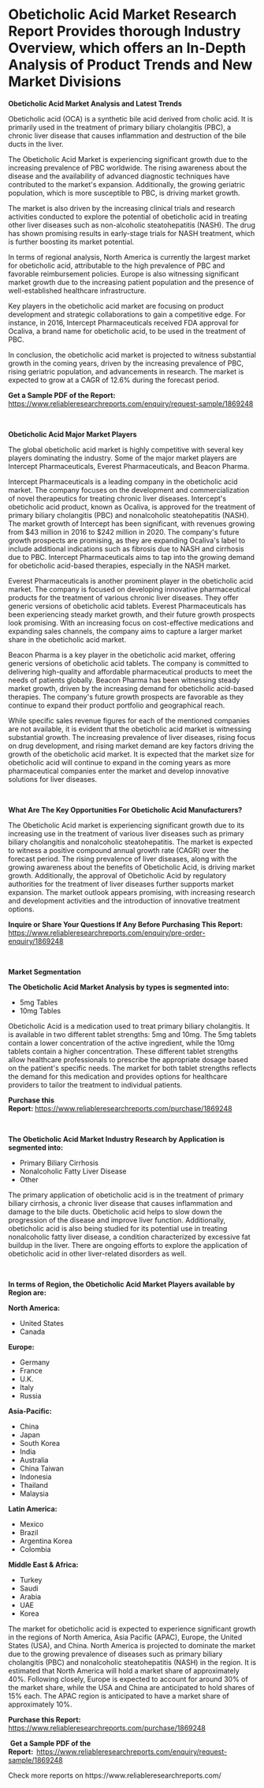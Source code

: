 <p><h1>Obeticholic Acid Market Research Report Provides thorough Industry Overview, which offers an In-Depth Analysis of Product Trends and New Market Divisions</h1></p><p><strong>Obeticholic Acid Market Analysis and Latest Trends</strong></p>
<p><p>Obeticholic acid (OCA) is a synthetic bile acid derived from cholic acid. It is primarily used in the treatment of primary biliary cholangitis (PBC), a chronic liver disease that causes inflammation and destruction of the bile ducts in the liver.</p><p>The Obeticholic Acid Market is experiencing significant growth due to the increasing prevalence of PBC worldwide. The rising awareness about the disease and the availability of advanced diagnostic techniques have contributed to the market's expansion. Additionally, the growing geriatric population, which is more susceptible to PBC, is driving market growth.</p><p>The market is also driven by the increasing clinical trials and research activities conducted to explore the potential of obeticholic acid in treating other liver diseases such as non-alcoholic steatohepatitis (NASH). The drug has shown promising results in early-stage trials for NASH treatment, which is further boosting its market potential.</p><p>In terms of regional analysis, North America is currently the largest market for obeticholic acid, attributable to the high prevalence of PBC and favorable reimbursement policies. Europe is also witnessing significant market growth due to the increasing patient population and the presence of well-established healthcare infrastructure.</p><p>Key players in the obeticholic acid market are focusing on product development and strategic collaborations to gain a competitive edge. For instance, in 2016, Intercept Pharmaceuticals received FDA approval for Ocaliva, a brand name for obeticholic acid, to be used in the treatment of PBC.</p><p>In conclusion, the obeticholic acid market is projected to witness substantial growth in the coming years, driven by the increasing prevalence of PBC, rising geriatric population, and advancements in research. The market is expected to grow at a CAGR of 12.6% during the forecast period.</p></p>
<p><strong>Get a Sample PDF of the Report:&nbsp;</strong> <a href="https://www.reliableresearchreports.com/enquiry/request-sample/1869248">https://www.reliableresearchreports.com/enquiry/request-sample/1869248</a></p>
<p>&nbsp;</p>
<p><strong>Obeticholic Acid Major Market Players</strong></p>
<p><p>The global obeticholic acid market is highly competitive with several key players dominating the industry. Some of the major market players are Intercept Pharmaceuticals, Everest Pharmaceuticals, and Beacon Pharma.</p><p>Intercept Pharmaceuticals is a leading company in the obeticholic acid market. The company focuses on the development and commercialization of novel therapeutics for treating chronic liver diseases. Intercept's obeticholic acid product, known as Ocaliva, is approved for the treatment of primary biliary cholangitis (PBC) and nonalcoholic steatohepatitis (NASH). The market growth of Intercept has been significant, with revenues growing from $43 million in 2016 to $242 million in 2020. The company's future growth prospects are promising, as they are expanding Ocaliva's label to include additional indications such as fibrosis due to NASH and cirrhosis due to PBC. Intercept Pharmaceuticals aims to tap into the growing demand for obeticholic acid-based therapies, especially in the NASH market.</p><p>Everest Pharmaceuticals is another prominent player in the obeticholic acid market. The company is focused on developing innovative pharmaceutical products for the treatment of various chronic liver diseases. They offer generic versions of obeticholic acid tablets. Everest Pharmaceuticals has been experiencing steady market growth, and their future growth prospects look promising. With an increasing focus on cost-effective medications and expanding sales channels, the company aims to capture a larger market share in the obeticholic acid market.</p><p>Beacon Pharma is a key player in the obeticholic acid market, offering generic versions of obeticholic acid tablets. The company is committed to delivering high-quality and affordable pharmaceutical products to meet the needs of patients globally. Beacon Pharma has been witnessing steady market growth, driven by the increasing demand for obeticholic acid-based therapies. The company's future growth prospects are favorable as they continue to expand their product portfolio and geographical reach.</p><p>While specific sales revenue figures for each of the mentioned companies are not available, it is evident that the obeticholic acid market is witnessing substantial growth. The increasing prevalence of liver diseases, rising focus on drug development, and rising market demand are key factors driving the growth of the obeticholic acid market. It is expected that the market size for obeticholic acid will continue to expand in the coming years as more pharmaceutical companies enter the market and develop innovative solutions for liver diseases.</p></p>
<p>&nbsp;</p>
<p><strong>What Are The Key Opportunities For Obeticholic Acid Manufacturers?</strong></p>
<p><p>The Obeticholic Acid market is experiencing significant growth due to its increasing use in the treatment of various liver diseases such as primary biliary cholangitis and nonalcoholic steatohepatitis. The market is expected to witness a positive compound annual growth rate (CAGR) over the forecast period. The rising prevalence of liver diseases, along with the growing awareness about the benefits of Obeticholic Acid, is driving market growth. Additionally, the approval of Obeticholic Acid by regulatory authorities for the treatment of liver diseases further supports market expansion. The market outlook appears promising, with increasing research and development activities and the introduction of innovative treatment options.</p></p>
<p><strong>Inquire or Share Your Questions If Any Before Purchasing This Report:</strong> <a href="https://www.reliableresearchreports.com/enquiry/pre-order-enquiry/1869248">https://www.reliableresearchreports.com/enquiry/pre-order-enquiry/1869248</a></p>
<p>&nbsp;</p>
<p><strong>Market Segmentation</strong></p>
<p><strong>The Obeticholic Acid Market Analysis by types is segmented into:</strong></p>
<p><ul><li>5mg Tables</li><li>10mg Tables</li></ul></p>
<p><p>Obeticholic Acid is a medication used to treat primary biliary cholangitis. It is available in two different tablet strengths: 5mg and 10mg. The 5mg tablets contain a lower concentration of the active ingredient, while the 10mg tablets contain a higher concentration. These different tablet strengths allow healthcare professionals to prescribe the appropriate dosage based on the patient's specific needs. The market for both tablet strengths reflects the demand for this medication and provides options for healthcare providers to tailor the treatment to individual patients.</p></p>
<p><strong>Purchase this Report:&nbsp;</strong><a href="https://www.reliableresearchreports.com/purchase/1869248">https://www.reliableresearchreports.com/purchase/1869248</a></p>
<p>&nbsp;</p>
<p><strong>The Obeticholic Acid Market Industry Research by Application is segmented into:</strong></p>
<p><ul><li>Primary Biliary Cirrhosis</li><li>Nonalcoholic Fatty Liver Disease</li><li>Other</li></ul></p>
<p><p>The primary application of obeticholic acid is in the treatment of primary biliary cirrhosis, a chronic liver disease that causes inflammation and damage to the bile ducts. Obeticholic acid helps to slow down the progression of the disease and improve liver function. Additionally, obeticholic acid is also being studied for its potential use in treating nonalcoholic fatty liver disease, a condition characterized by excessive fat buildup in the liver. There are ongoing efforts to explore the application of obeticholic acid in other liver-related disorders as well.</p></p>
<p>&nbsp;</p>
<p><strong>In terms of Region, the Obeticholic Acid Market Players available by Region are:</strong></p>
<p>
    <p> <strong> North America: </strong>
        <ul>
            <li>United States</li>
            <li>Canada</li>
        </ul>
        </p> 
    <p> <strong> Europe: </strong>
        <ul>
            <li>Germany</li>
            <li>France</li>
            <li>U.K.</li>
            <li>Italy</li>
            <li>Russia</li>
        </ul>
        </p> 
    <p> <strong> Asia-Pacific: </strong>
        <ul>
            <li>China</li>
            <li>Japan</li>
            <li>South Korea</li>
            <li>India</li>
            <li>Australia</li>
            <li>China Taiwan</li>
            <li>Indonesia</li>
            <li>Thailand</li>
            <li>Malaysia</li>
        </ul>
        </p> 
    <p> <strong> Latin America: </strong>
        <ul>
            <li>Mexico</li>
            <li>Brazil</li>
            <li>Argentina Korea</li>
            <li>Colombia</li>
        </ul>
        </p> 
    <p> <strong> Middle East & Africa: </strong>
        <ul>
            <li>Turkey</li>
            <li>Saudi</li>
            <li>Arabia</li>
            <li>UAE</li>
            <li>Korea</li>
        </ul>
    </p>
    </p>
<p><p>The market for obeticholic acid is expected to experience significant growth in the regions of North America, Asia Pacific (APAC), Europe, the United States (USA), and China. North America is projected to dominate the market due to the growing prevalence of diseases such as primary biliary cholangitis (PBC) and nonalcoholic steatohepatitis (NASH) in the region. It is estimated that North America will hold a market share of approximately 40%. Following closely, Europe is expected to account for around 30% of the market share, while the USA and China are anticipated to hold shares of 15% each. The APAC region is anticipated to have a market share of approximately 10%.</p></p>
<p><strong>Purchase this Report: </strong><a href="https://www.reliableresearchreports.com/purchase/1869248">https://www.reliableresearchreports.com/purchase/1869248</a></p>
<p>&nbsp;<strong>Get a Sample PDF of the Report:&nbsp;&nbsp;</strong><a href="https://www.reliableresearchreports.com/enquiry/request-sample/1869248">https://www.reliableresearchreports.com/enquiry/request-sample/1869248</a></p>
<p><strong></strong></p>
<p>Check more reports on https://www.reliableresearchreports.com/</p>